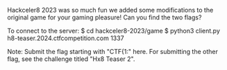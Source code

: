 Hackceler8 2023 was so much fun we added some modifications to the original game for your gaming pleasure! Can you find the two flags?

To connect to the server:
$ cd hackceler8-2023/game
$ python3 client.py h8-teaser.2024.ctfcompetition.com 1337

Note: Submit the flag starting with "CTF{1:" here. For submitting the other flag, see the challenge titled "Hx8 Teaser 2".
